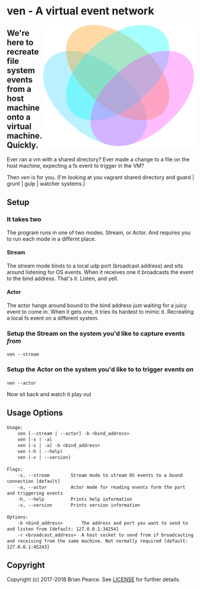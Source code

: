 ven - A virtual event network
=====

<img src="https://raw.githubusercontent.com/brianp/ven/master/ven.png" alt="A Venn Diagram containing nothing at all" align="right" />

## We're here to recreate file system events from a host machine onto a virtual machine. Quickly.
Ever ran a vm with a shared directory? Ever made a change to a file on the host
machine, expecting a fs event to trigger in the VM?

Then *ven* is for you.
(I'm looking at you vagrant shared directory and guard | grunt | gulp | watcher systems.)

## Setup

### It takes two

The program runs in one of two modes. Stream, or Actor. And requires you to run each
mode in a differnt place.

#### Stream

The stream mode binds to a local udp port (broadcast address) and sits around
listening for OS events. When it receives one it broadcasts the event to the
bind address. That's it. Listen, and yell.

#### Actor

The actor hangs around bound to the bind address just waiting for a juicy
event to come in. When it gets one, it tries its hardest to mimic it.
Recreating a local fs event on a different system.

### Setup the Stream on the system you'd like to capture events _from_

`ven --stream`

### Setup the Actor on the system you'd like to to trigger events _on_

`ven --actor`

Now sit back and watch it play out

## Usage Options

```shell
Usage:
    ven [--stream | --actor] -b <bind_address>
    ven [-s | -a]
    ven [-s | -a] -b <bind_address>
    ven (-h | --help)
    ven (-v | --version)

Flags:
    -s, --stream        Stream mode to stream OS events to a bound connection [default]
    -a, --actor         Actor mode for reading events form the port and triggering events
    -h, --help          Prints help information
    -v, --version       Prints version information

Options:
    -b <bind_address>       The address and port you want to send to and listen from [default: 127.0.0.1:34254]
    -r <broadcast_address>  A host socket to send from if broadcasting and receiving from the same machine. Not normally required [default: 127.0.0.1:45243]
```

## Copyright
Copyright (c) 2017-2018 Brian Pearce. See [LICENSE](https://github.com/brianp/ven/blob/master/LICENSE) for further details.
